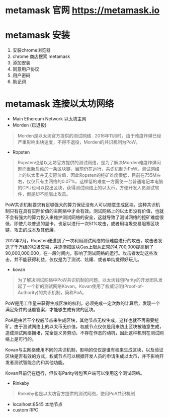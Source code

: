 # metamask 官网 https://metamask.io

# metamask 安装
1. 安装chrome浏览器 
2. chrome 商店搜索 metamask
3. 添加安装
4. 同意用户协议
5. 用户密码
6. 助记词

# metamask 连接以太坊网络
* Main Ethereum Network 以太坊主网
* Morden (已退役)
> Morden是以太坊官方提供的测试网络 . 2016年11月时，由于难度炸弹已经严重影响出块速度，不得不退役，Morden的共识机制为PoW。

* Ropsten
> Ropsten也是以太坊官方提供的测试网络，是为了解决Morden难度炸弹问题而重新启动的一条区块链，目前仍在运行，共识机制为PoW。测试网络上的以太币并无实际价值，因此Ropsten的挖矿难度很低，目前在755M左右，仅仅只有主网络的0.07%。这样低的难度一方面使一台普通笔记本电脑的CPU也可以挖出区块，获得测试网络上的以太币，方便开发人员测试软件，但是却不能阻止攻击。

PoW共识机制要求有足够强大的算力保证没有人可以随意生成区块，这种共识机制只有在具有实际价值的主网络中才会有效。测试网络上的以太币没有价值，也就不会有强大的算力投入来维护测试网络的安全，这就导致了测试网络的挖矿难度很低，即使几块普通的显卡，也足以进行一次51%攻击，或者用垃圾交易阻塞区块链，攻击的成本及其低廉。

2017年2月，Ropsten便遭到了一次利用测试网络的低难度进行的攻击，攻击者发送了千万级的垃圾交易，并逐渐把区块Gas上限从正常的4,700,000提高到了90,000,000,000，在一段时间内，影响了测试网络的运行。攻击者发动这些攻击，并不能获得利益，仅仅是为了测试、炫耀、或者单纯觉得好玩儿。

* kovan
> 为了解决测试网络中PoW共识机制的问题，以太坊钱包Parity的开发团队发起了一个新的测试网络Kovan。Kovan使用了权威证明(Proof-of-Authority)的共识机制，简称PoA。

PoW是用工作量来获得生成区块的权利，必须完成一定次数的计算后，发现一个满足条件的谜题答案，才能够生成有效的区块。

PoA是由若干个权威节点来生成区块，其他节点无权生成，这样也就不再需要挖矿。由于测试网络上的以太币无价值，权威节点仅仅是用来防止区块被随意生成，造成测试网络拥堵，完全是义务劳动，不存在作恶的动机，因此这种机制在测试网络上是可行的。

Kovan与主网络使用不同的共识机制，影响的仅仅是谁有权来生成区块，以及验证区块是否有效的方式，权威节点可以根据开发人员的申请生成以太币，并不影响开发者测试智能合约和其他功能。

Kovan目前仍在运行，但仅有Parity钱包客户端可以使用这个测试网络。

* Rinkeby
> Rinkeby也是以太坊官方提供的测试网络，使用PoA共识机制

* localhost:8545 本地节点
* custom RPC